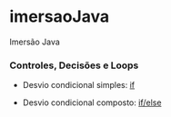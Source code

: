 # imersaoJava
Imersão Java

### Controles, Decisões e Loops

- Desvio condicional simples: [if](https://github.com/nildoeti/imersaoJava/blob/main/src/br/eti/nildo/ControleDecisao/If.java)

- Desvio condicional composto: [if/else](https://github.com/nildoeti/imersaoJava/blob/main/src/br/eti/nildo/ControleDecisao/IfElse.java)
